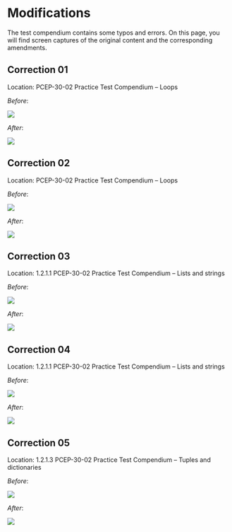 # Modifications

The test compendium contains some typos and errors. On this page, you will find screen captures of the original content and the corresponding amendments.&#x20;

## Correction 01

Location: PCEP-30-02 Practice Test Compendium – Loops

_Before_: &#x20;

![](<.gitbook/assets/Typo 01 on PCEP-30-02 Practice Test Compendium – Loops.png>)

_After_:&#x20;

![](<.gitbook/assets/Correction 01 on PCEP-30-02 Practice Test Compendium – Loops.png>)

## Correction 02

Location: PCEP-30-02 Practice Test Compendium – Loops

_Before_: &#x20;

![](<.gitbook/assets/Typo 02 on PCEP-30-02 Practice Test Compendium – Loops.png>)

_After_:&#x20;

![](<.gitbook/assets/Correction 02 on PCEP-30-02 Practice Test Compendium – Loops.png>)

## Correction 03

Location: 1.2.1.1 PCEP-30-02 Practice Test Compendium – Lists and strings

_Before_:&#x20;

![](<.gitbook/assets/Typo 01 on 1.2.1.1 PCEP-30-02 Practice Test Compendium – Lists and strings.png>)

_After_:&#x20;

![](<.gitbook/assets/Correction 01 on 1.2.1.1 PCEP-30-02 Practice Test Compendium – Lists and strings.png>)



## Correction 04

Location: 1.2.1.1 PCEP-30-02 Practice Test Compendium – Lists and strings

_Before_:&#x20;

![](<.gitbook/assets/Typo 02 on 1.2.1.1 PCEP-30-02 Practice Test Compendium – Lists and strings.png>)

_After_:&#x20;

![](<.gitbook/assets/Correction 02 on 1.2.1.1 PCEP-30-02 Practice Test Compendium – Lists and strings.png>)

## Correction 05

Location: 1.2.1.3 PCEP-30-02 Practice Test Compendium – Tuples and dictionaries

_Before_:

![](<.gitbook/assets/Typo 01 on 1.2.1.3 PCEP-30-02 Practice Test Compendium – Tuples and dictionaries.png>)

_After_:&#x20;

![](<.gitbook/assets/Correction 01 on 1.2.1.3 PCEP-30-02 Practice Test Compendium – Tuples and dictionaries.png>)

